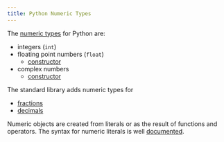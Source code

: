 ```yaml
---
title: Python Numeric Types
---
```

The <a href='https://docs.python.org/3/library/stdtypes.html#numeric-types-int-float-complex' target='_blank' rel='nofollow'>numeric types</a> for Python are:

*   integers (`int`)
*   floating point numbers (`float`)
    *   <a href='https://docs.python.org/3/library/functions.html#float' target='_blank' rel='nofollow'>constructor</a>
*   complex numbers
    *   <a href='https://docs.python.org/3/library/functions.html#complex' target='_blank' rel='nofollow'>constructor</a>

The standard library adds numeric types for

*   <a href='https://docs.python.org/3/library/fractions.html#module-fractions' target='_blank' rel='nofollow'>fractions</a>
*   <a href='https://docs.python.org/3/library/decimal.html#module-decimal' target='_blank' rel='nofollow'>decimals</a>

Numeric objects are created from literals or as the result of functions and operators. The syntax for numeric literals is well <a href='https://docs.python.org/3/reference/lexical_analysis.html#numeric-literals' target='_blank' rel='nofollow'>documented</a>.